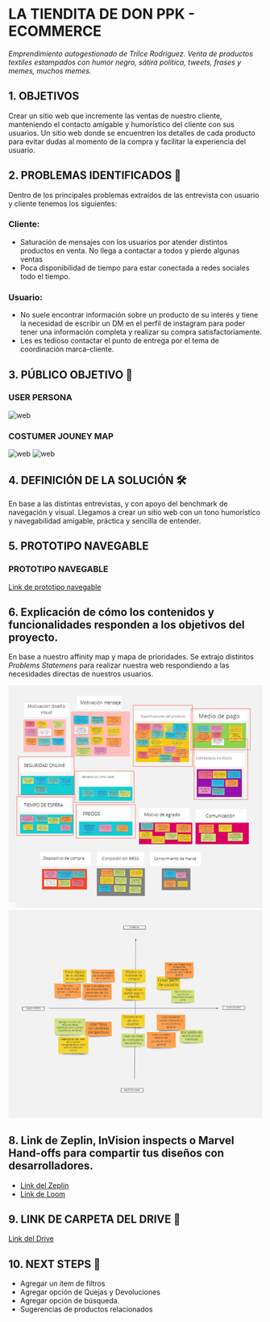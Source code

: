 
# LA TIENDITA DE DON PPK - ECOMMERCE

_Emprendimiento autogestionado de Trilce Rodriguez. Venta de productos textiles estampados con humor negro, sátira politica, tweets, frases y memes, muchos memes._

## 1. OBJETIVOS

Crear un sitio web que incremente las ventas de nuestro cliente, manteniendo el contacto amigable y humorístico del cliente con sus usuarios. Un sitio web donde se encuentren los detalles de cada producto para evitar dudas al momento de la compra y facilitar la experiencia del usuario.

## 2. PROBLEMAS IDENTIFICADOS 📄
Dentro de los principales problemas extraídos de las entrevista con usuario y cliente tenemos los siguientes:
 ### Cliente:
 * Saturación de mensajes con los usuarios por atender distintos productos en venta. No llega a contactar a todos
 y pierde algunas ventas
 * Poca disponibilidad de tiempo para estar conectada a redes sociales todo el tiempo.

 ### Usuario:
 * No suele encontrar información sobre un producto de su interés y tiene la necesidad de escribir un DM en el perfil
 de instagram para poder tener una información completa y realizar su compra satisfactoriamente.
 * Les es tedioso contactar el punto de entrega por el tema de coordinación marca-cliente.

 ## 3. PÚBLICO OBJETIVO 📌
  ### USER PERSONA
  ![web](images/userpersona.png)
  ### COSTUMER JOUNEY MAP
  ![web](images/cjm.png)
  ![web](images/paingains.png)

## 4. DEFINICIÓN DE LA SOLUCIÓN 🛠️
En base a las distintas entrevistas, y con apoyo del benchmark de navegación y visual. Llegamos a crear un sitio web
con un tono humorístico y navegabilidad amigable, práctica y sencilla de entender.

## 5. PROTOTIPO NAVEGABLE
### PROTOTIPO NAVEGABLE
[Link de prototipo navegable](https://www.figma.com/proto/3OkfYXTrQss4O8YMvn4pY0/Prototipo-final?node-id=1%3A2&scaling=scale-down&hotspot-hints=0)

## 6. Explicación de cómo los contenidos y funcionalidades responden a los objetivos del proyecto.
En base a nuestro affinity map y mapa de prioridades. Se extrajo distintos _Problems Statemens_ para realizar nuestra web respondiendo a las necesidades directas de nuestros usuarios.

![web](images/afmap.PNG)
![web](images/mapaprioridad.PNG)


## 8. Link de Zeplin, InVision inspects o Marvel Hand-offs para compartir tus diseños con desarrolladores.
* [Link del Zeplin](https://app.zeplin.io/project/5e1510c82dd91e53adf69327)
* [Link de Loom](https://app.zeplin.io/project/5e1510c82dd91e53adf69327)
## 9. LINK DE CARPETA DEL DRIVE 📄
 [Link del Drive](https://drive.google.com/drive/folders/1KEtYo-u2GFWUBpw9tDdNfNEiggv0-hLV?usp=sharing)

 ## 10. NEXT STEPS 📝
  * Agregar un item de filtros
  * Agregar opción de Quejas y Devoluciones
  * Agregar opción de búsqueda.
  * Sugerencias de productos relacionados


<!-- # Plataforma de ventas en línea

## Índice

* [1. Preámbulo](#1-preámbulo)
* [2. Resumen del proyecto](#2-resumen-del-proyecto)
* [3. Objetivos de aprendizaje](#3-objetivos-de-aprendizaje)
* [4. Consideraciones generales](#4-consideraciones-generales)
* [5. Criterios de aceptación mínimos del proyecto](#5-criterios-de-aceptación-mínimos-del-proyecto)
* [6. Consideraciones técnicas](#6-consideraciones-técnicas)
* [7. Evaluación](#7-evaluación)
* [8. Entrega](#8-entrega)
* [9. Otras consideraciones](#9-otras-consideraciones)
* [10. Hacker edition](#10-hacker-edition)

***

## 1. Preámbulo

En el mundo hay muchas formas de vender en línea, el porcentaje de compradores
online sigue creciendo y la gama de cosas que pueden comprar también lo hace.
Como compradores no siempre somos conscientes de todo lo que debe pasar para que
los productos que necesitamos estén en una repisa del supermercado o de una
tienda. En el comercio minorista hay una serie de intermediarios que en
ocasiones nos hacen perder la pista del ‘viaje’ de un producto; un viaje que va
encareciendo el producto por cada empresa por la que debe pasar hasta que llega
a las manos de nosotros, los consumidores.

En esta realidad hay dos actores perjudicados: el consumidor, que acaba pagando
más por un producto y el productor o fabricante, que se ve presionado a vender
más barato para que su producto llegue al consumidor a un precio asequible y que
todos puedan beneficiarse en el camino.

## 2. Resumen del proyecto

### “Nuevo portal de e-commerce”

Nos han contactado de la Asociación Nacional de Pequeños Comerciantes, una
asociación que agrupa a pequeñas y medianas empresas productoras y fabricantes
de alimentos naturales, postres, accesorios, vestimenta y calzado, y nos piden
que asesoremos a **uno** de sus miembros en crear un portal desde donde los
consumidores compren sus productos sin intermediarios. Entre los miembros puedes
elegir a:

* [Bluebox](https://instagram.com/bluebox.barsupplies)
* [Transversal | Wellness Travels](https://instagram.com/transversaltravel)
* [Pirqa](https://www.pirqa.com/)
* [Mary's](https://instagram.com/marys_postres)
* [Amándote Amar](https://web.facebook.com/amandoteamar.store)
* [FyM Carpintería y Servicios Generales](https://www.facebook.com/fymcarpinteria/)
* [Talleres De Arte TFA](https://www.instagram.com/tallerdeartetfa/)
* [Sweet peach](https://www.facebook.com/sweet.peach.peru/)
* [Le Pastel Bakery](https://www.instagram.com/lepastelbakery/)
* [Delivery Fruta La Grande](https://www.facebook.com/Delivery-Fruta-La-Grande-143207576316285/)

Luego de elegir con qué miembro trabajarás, la ANPC te pide que ayudes a ese
miembro a hacer un estudio inicial de cómo debería ser este portal de ventas y
cómo deben ofrecer los productos a los consumidores. Quieren que averigües cómo
son los consumidores que utilizaría este canal de venta y cuáles son sus
motivaciones, cómo es el mercado actual en el que incursionarán; y que propongas
una visión de cómo podría plantearse este nuevo canal de ventas.

Una vez conozcas a los posibles compradores debes formular una propuesta de
valor. Esto quiere decir que debes pensar cómo este portal va a comunicar sus
beneficios a los usuarios y cómo va a vender sus productos. Para que guíes a la
empresa que elijas a entender tu visión, esperan que les hagas una propuesta de
cómo podría ser el portal donde las personas puedan buscar, ver, elegir y
comprar sus productos.

## 3. Objetivos de aprendizaje

El objetivo principal de aprendizaje de este proyecto es entender cómo pasamos
de lo que un cliente quiere alcanzar a la definición de un producto digital en
poco tiempo. Entender los principales pasos y preguntas que debemos hacernos,
cómo involucrar a los usuarios y su feedback y cómo usar esos resultados sin
perder de vista los objetivos iniciales.
Esperamos que en este proyecto puedas entender las necesidades y falencias de
las empresas, aprender y empezar a empaparte de los posibles modelos de negocio
así como investigar a su audiencia, los usuarios que consumen sus productos,
entendiendo sus preferencias y contexto en el que lo hacen.

De la misma manera deberás definir cuál es la mejor forma de ofrecerle los
productos de tu cliente a sus usuarios, y, pensando en una propuesta de valor y
sus objetivos. También, deberás definir los contenidos, la interacción y el
diseño del proceso a partir del cual el usuario podrá hacer sus pedidos en esta
plataforma.
Este proyecto se debe "resolver" en parejas, por lo que un objetivo importante
es ganar experiencia en trabajos con entrega grupal. Cada uno de las integrantes
será responsable de una parte del trabajo: (1) el entendimiento del problema y
(2) planeamiento y validación de la solución.

### Tópicos a cubrir

Para completar este proyecto tendrás que familiarizarte con conceptos como: UX
research (entrevistas, benchmark), arquitectura de la información (flujo de
contenido, mapa de sitio), diseño visual y de interacción (wireframes y
prototipado), y user testing.

## 4. Consideraciones generales

Para ser una gran UX no sólo debes familiarizarte con los conceptos sino,
también, poner a prueba tus habilidades blandas. El uso de tu curiosidad y
empatía son claves para el éxito laboral.
Para poder realizar una buena entrevista, un benchmark o un user testing
necesitas en todo momento estar atenta al cómo y no sólo al qué. En este
sentido, es esencial que practiques el modo en que te comunicas frente al
cliente y el usuario. Debes pensar quiénes son y qué es lo que necesitan, y no
sólo enfocarte en lo que tú quieres comunicar.

* Relación con el cliente: la empresa miembro con la que te toque trabajar será
  tu cliente. Saber relacionarte con ellos no es fácil. Para comenzar una buena
  relación con el cliente debes escuchar de manera activa qué es lo que necesitan,
  haciendo preguntas que te ayuden a entender sus necesidades para luego buscar
  cómo resolverlas. No trates de dar soluciones inmediatas, escucha y pregunta, la
  curiosidad es clave para entender la problemática. El problema del cliente no
  siempre es el primero que parece, debes investigar la empresa y la competencia
  para entender lo que sucede. Para mantener una buena relación con los clientes
  debes mostrarle cómo se beneficiarán de lo que ofreces; enséñale los posibles
  resultados y el beneficio que ellos podrían obtener. También debes estudiar las
  mejores prácticas en la industria del comercio electrónico para poder mostrarle
  al cliente casos de éxito.

* Benchmark: revisar referencias y dar referencias es clave para tu relación con
  el cliente. Antes de comenzar a crear cualquier producto debes revisar qué está
  haciendo la competencia o industrias similares. De esta manera, puedes traer
  buenas prácticas y evitar replicar aquellas que no son exitosas. Esto al cliente
  le da la confianza de que efectivamente tienes conocimiento de su problemática
  y que has estudiado todas las posibles soluciones. Para que el benchmark sea
  efectivo, tu curiosidad y pensamiento crítico deben ser altos; no sólo buscar
  las referencias que resulten obvias, sino otras industrias que puedan funcionar
  de manera similar o empresas pequeñas que están teniendo casos de éxito.

* Presentación del plan, a dónde vas a ir y por qué: al resolver la problemática
  debes realizar un plan de trabajo, donde se visualicen las herramientas que
  estás utilizando y por qué las escogiste. No todas las problemáticas requieren
  que utilices las mismas herramientas. Debes utilizar la que mejor se ajuste. Es
  importante que siempre sustentes tu idea, no se trata de trabajar de manera
  mecánica para entregar algo al cliente, sino argumentar por qué esa es la mejor
  manera de aproximarse a una posible solución.

* Testing centrado en el usuario: Realizar las pruebas con los usuarios
  garantiza que los problemas se detecten antes, las buenas ideas se introducen
  más rápido y se reducen los esfuerzos de diseño y desarrollo de productos
  innecesarios. Steve Jobs, una vez dijo: "El diseño no es sólo cómo se ve y cómo
  se siente. El diseño es cómo funciona”. Las pruebas de usabilidad son una
  técnica que ayuda a evaluar un producto al probarlo con usuarios reales. El
  testing es una buena forma de profundizar en las necesidades y preferencias de
  los usuarios observando sus reacciones mientras usan un producto. Para que el
  testing realmente esté centrado en el usuario, tú debes centrarte también en él,
  actuando con curiosidad y empatía en todo momento, preguntando de manera activa
  al usuario qué podrías mejorar y buscar aquellos errores que llevarán tu
  producto al siguiente nivel. No trates de que el usuario apruebe tu producto,
  llévalo a buscar las mejoras y posibles errores, generando una relación de
  confianza con el usuario.

Tu curiosidad, empatía y pensamiento crítico son claves para tu éxito como UX
Designer. En cada herramienta que utilices debes poner a prueba tus soft skills.
Nunca des nada por supuesto, siempre pregunta hasta encontrar nuevas respuestas,
debes actuar en todo momento con un pensamiento crítico, sino harás de manera
mecánica tus proyectos sin encontrar soluciones innovadoras. Sé una
investigadora, tu curiosidad es clave en los procesos creativos; pregunta
constantemente y no intentes buscar soluciones inmediatas, aprende a navegar con
la incertidumbre. La empatía es la habilidad que te va a guiar en las relaciones
tanto con el cliente como con el usuario, intenta salir de tu mente y tus
supuestos para entender cómo piensan los otros.

## 5. Criterios de aceptación mínimos del proyecto

### 1) General

En este proyecto necesitarás salir a hablar con usuarios reales y entender
cuáles son sus necesidades, cómo las resuelven actualmente y proponer una
solución óptima para resolver estas necesidades. Mientras resuelves el proyecto
vas a tener que ir documentando las actividades que realices a través de fotos,
videos, textos y scripts. **Utiliza tu en Google Drive para guardar toda esta
documentación y luego linkea las partes más importantes en el `README.md` de tu
repositorio en GitHub**.

En este caso el README.md será la portada de tu solución final, en él tendrás
que mostrar la solución final a través de screenshots y podrás compartir links a
las secciones que detallaremos más adelante.

### 2) Entendimiento del problema

Durante esta parte te asegurarás que el producto que diseñarás es el correcto,
es decir, que sigue objetivos de negocio y que resuelve necesidades reales de
los usuarios. Para ello tendrás que entender al cliente (el miembro de la
Asociación Nacional de Pequeños Comerciantes con quien estás trabajando) y a los
usuarios. Luego de entender el problema, tendrás que plantear cómo es que vas a
resolver dicho problema. Para ello puedes realizar muchas actividades, sin
embargo el tiempo y los recursos que tienes son limitados. Tendrás que elegir
bien qué actividades realizarás.

### 3) Planteamiento y validación de la solución

Luego de haber definido cómo será la solución, es decir, qué
funcionalidades tendrá y por qué, tendrás que implementarla. En este caso,
tendrás que hacer un prototipo de alta fidelidad y tendrás que validarlo. Cómo
en el caso anterior, para crear y validar la solución puedes realizar muchas
actividades, depende de ti elegir cuáles son las más adecuadas para el caso y
los recursos que tienes.

## 6. Consideraciones técnicas

Para poder realizar este proyecto tendrás un presupuesto de 300 puntos. Estos
puntos los podrás utilizar realizando las actividades del siguiente cuadro.
Antes de empezar a realizar estas actividades tendrás que sustentar con tu coach
cómo es que distribuirás estos puntos en estas actividades.
El coach te dará el _OK_ para que puedas empezar.

|Actividad|Descripción|Puntos|
|:----|:---|:---:|
|Entendimiento del problema, la industria y el contexto| Entender el contexto del negocio y lo que existe hoy en día respecto de la industria del proyecto. | 15 |
|Entrevistas con cliente|Realización de entrevistas con el cliente (dueño del reto) y establecimiento de sus metas y objetivos.|25|
|Benchmark| Revisión de features de la competencia y referencias análogas. | 20 |
|Entrevistas con usuarios| Entrevistas en profundidad con al menos 5 usuarios. | 60 |
|Observación contextual| Observación de al menos 5 usuarios en un contexto real de uso/compra. | 35 |
|Inventario de contenidos| Inventario de todos los contenidos de un producto. | 15 |
|Flujo / árbol de contenidos|Documento que estructura contenidos y su navegación|15|
|Card Sorting| Actividad para entender el modelo mental de los usuarios en términos de organización de los contenidos. | 15 |
|Testeo de soluciones actuales de la competencia| Sesiones de testing de productos actuales de la competencia para ver qué atributos valoran los usuarios. Al menos 5 usuarios.| 50 |
|Testeos de prototipos| Sesiones de testing de la solución propuesta con al menos 5 usuarios. | 60 |
|Sketching y wireframing| Elaboración de prototipos de baja y mediana fidelidad. | 30 |
|Prototipado de contenido| Prototipado y testeo del contenido del producto. | 30 |
|Prototipado de alta fidelidad| Elaboración de prototipo en base a las pantallas diseñadas. | 80 |

## 7. Entrega

El proyecto será entregado en un repositorio de GitHub. En él deberás agregar
lo siguiente:

README.md  explicando el proceso del proyecto:

* Objetivos del proyecto
* Problemas identificados en la investigación (del cliente y del usuario)
* Definición del público objetivo
  - User persona
  - Customer Journey Map (indicando pain y gain points)
* Definición de la solución/producto
* Link a prototipo navegable
* Explicación de cómo los contenidos y funcionalidades responden a los objetivos
  del proyecto.
* Explicación de cómo los contenidos y funcionalidades resuelven cada uno de las
  necesidades del usuario final.
* Link de Zeplin, InVision inspects o Marvel Hand-offs para compartir tus
  diseños con desarrolladores.

Un video en Loom de máximo 10 minutos explicando tu documento.

* Estos 10 minutos tienes que utilizarlos para explicar los puntos indicados en
  el `README.md` y para hacer un demo de la solución.

En las otras carpetas del repositorio o en las carpetas de Google Drive podrás
agregar los documentos complementarios que sustenten tu proceso:

* Fotos, videos, guías de las actividades que realizaste
* Flujo de usuario
* Mapa de sitio
* Etc.

## 8. Otras consideraciones

### 1) Planeamiento y presupuesto

Cuando realices el planeamiento de cómo enfrentarás el reto deberás sustentarlo
ante tu cliente y ante un coach. Ellos te darán la aprobación final para seguir
con las actividades planteadas.

### 2) Definición del producto

Al definir el producto recuerda pensar en:

* Quiénes son los principales usuarios de producto
* Cuáles son los objetivos del negocio en relación con el producto
* Cuáles son los objetivos de estos usuarios en relación con el producto
* Cuál será la propuesta de valor del sitio que vas a crear
* Cuáles son los contenidos que el usuarios quiere ver, la información que
  buscarían para convencerse de comprar, confiar en la empresa que lo ofrece,
  encontrar lo que busca y comprarlo
* Cómo vas a distribuir y entregar esos contenidos
* Cómo es el flujo que los usuarios que acaben comprando deberán hacer en la web
* Cómo crees que el producto les está resolviendo sus problemas

### 3) Prototipo de alta fidelidad

Existen varias herramientas que puedes utilizar para crear tu prototipo,
nosotros recomendamos Figma, sin embargo, eres libre de utilizar otras
herramientas como Adobe XD, etc. Si eliges Figma tendrás que usar una
herramienta adicional como Marvel o Invision. Recuerda que el diseño que
trabajes debe seguir los fundamentos de visual design, como: contraste,
alineación, jerarquía, entre otros.

## 9. Hacker edition

* En lugar de usar Github para documentar tu proceso de trabajo, documéntalo en
  su propia web, puedes usar Wix, Instapage, Squarespace, Google Sites o crear
  tu propia web desde 0.
* Escribe un post en Medium contando tu proceso de investigación. -->
